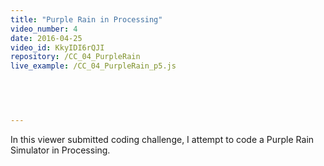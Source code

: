 ```yaml
---
title: "Purple Rain in Processing"
video_number: 4
date: 2016-04-25
video_id: KkyIDI6rQJI
repository: /CC_04_PurpleRain
live_example: /CC_04_PurpleRain_p5.js

  


  
---
```


In this viewer submitted coding challenge, I attempt to code a Purple Rain Simulator in Processing.

